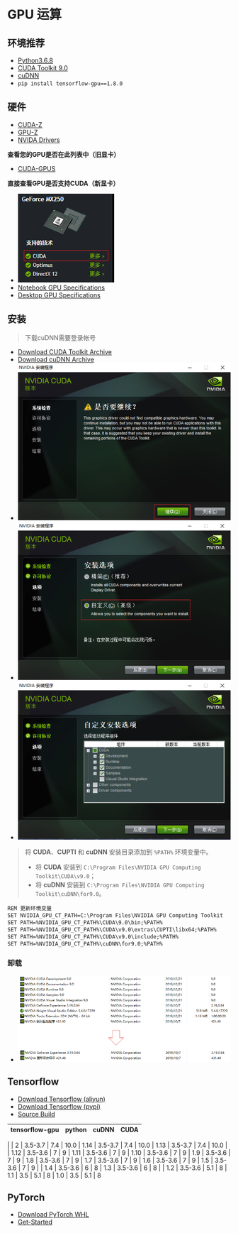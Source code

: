 # GPU 运算


## 环境推荐

- [Python3.6.8](https://www.python.org/downloads/release/python-368/)
- [CUDA Toolkit 9.0](https://developer.nvidia.com/cuda-90-download-archive)
- [cuDNN](https://developer.nvidia.com/rdp/cudnn-archive)
- `pip install tensorflow-gpu==1.8.0`

## 硬件

- [CUDA-Z](./packages/CUDA-Z-0.10.251-32bit.exe)
- [GPU-Z](./packages/GPU-Z.2.26.0.exe)
- [NVIDA Drivers](https://www.nvidia.com/Download/index.aspx)

**查看您的GPU是否在此列表中（旧显卡）**

  - [CUDA-GPUS](https://developer.nvidia.com/cuda-gpus)

**直接查看GPU是否支持CUDA（新显卡）**

- [![MX250](./images/mx250.png)](https://www.geforce.cn/hardware/notebook-gpus/geforce-mx250/specifications)
- [Notebook GPU Specifications](https://www.geforce.cn/hardware/notebook-gpus)
- [Desktop GPU Specifications](https://www.geforce.cn/hardware/desktop-gpus)

## 安装

> 下载cuDNN需要登录帐号
<!--
    707215825@qq.com
    ZHmh542761
-->
- [Download CUDA Toolkit Archive](https://developer.nvidia.com/cuda-toolkit-archive)
- [Download cuDNN Archive](https://developer.nvidia.com/rdp/cudnn-archive)
- ![](./images/could_not_find_compatible_graphics_hardware.png)
- ![](./images/could_not_find_compatible_graphics_hardware_2.png)
- ![](./images/could_not_find_compatible_graphics_hardware_3.png)

>将 **CUDA**、**CUPTI** 和 **cuDNN** 安装目录添加到 `%PATH%` 环境变量中。
>- 将 **CUDA**  安装到 `C:\Program Files\NVIDIA GPU Computing Toolkit\CUDA\v9.0`；
>- 将 **cuDNN** 安装到 `C:\Program Files\NVIDIA GPU Computing Toolkit\cuDNN\for9.0`。

```batch
REM 更新环境变量
SET NVIDIA_GPU_CT_PATH=C:\Program Files\NVIDIA GPU Computing Toolkit
SET PATH=%NVIDIA_GPU_CT_PATH%\CUDA\9.0\bin;%PATH%
SET PATH=%NVIDIA_GPU_CT_PATH%\CUDA\v9.0\extras\CUPTI\libx64;%PATH%
SET PATH=%NVIDIA_GPU_CT_PATH%\CUDA\v9.0\include;%PATH%
SET PATH=%NVIDIA_GPU_CT_PATH%\cuDNN\for9.0;%PATH%
```

### 卸载

- ![](./images/uninstall.png)

## Tensorflow

- [Download Tensorflow (aliyun)](http://mirrors.aliyun.com/pypi/simple/tensorflow-gpu/)
- [Download Tensorflow (pypi)](https://pypi.org/project/tensorflow-gpu/#history)
- [Source Build](https://www.tensorflow.org/install/source_windows)


| tensorflow-gpu | python | cuDNN | CUDA |
| :-: | :-: | :-: | :-: |
|
| 2 | 3.5-3.7 | 7.4 | 10.0
| 1.14 | 3.5-3.7 | 7.4 | 10.0
| 1.13 | 3.5-3.7 | 7.4 | 10.0
|
| 1.12 | 3.5-3.6 | 7 | 9
| 1.11 | 3.5-3.6 | 7 | 9
| 1.10 | 3.5-3.6 | 7 | 9
| 1.9  | 3.5-3.6 | 7 | 9
| 1.8  | 3.5-3.6 | 7 | 9
| 1.7  | 3.5-3.6 | 7 | 9
| 1.6  | 3.5-3.6 | 7 | 9
| 1.5  | 3.5-3.6 | 7 | 9
|
| 1.4  | 3.5-3.6 | 6 | 8
| 1.3  | 3.5-3.6 | 6 | 8
|
| 1.2  | 3.5-3.6 | 5.1 | 8
| 1.1  | 3.5     | 5.1 | 8
| 1.0  | 3.5     | 5.1 | 8

## PyTorch

- [Download PyTorch WHL](https://download.pytorch.org/whl/torch_stable.html)
- [Get-Started](https://pytorch.org/get-started/locally/)